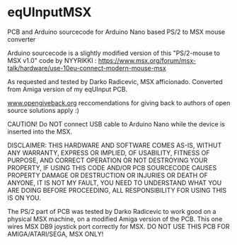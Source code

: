 # eqUInputMSX
PCB and Arduino sourcecode for Arduino Nano based PS/2 to MSX mouse converter

Arduino sourcecode is a slightly modified version of this "PS/2-mouse to MSX v1.0" code by  NYYRIKKI : https://www.msx.org/forum/msx-talk/hardware/use-10eu-connect-modern-mouse-msx

As requested and tested by Darko Radicevic, MSX afficionado. Converted from Amiga version of my eqUInput PCB.

www.opengiveback.org reccomendations for giving back to authors of open source solutions apply :)


CAUTION! Do NOT connect USB cable to Arduino Nano while the device is inserted into the MSX.

DISCLAIMER: THIS HARDWARE AND SOFTWARE COMES AS-IS, WITHUT ANY WARRANTY, EXPRESS OR IMPLIED, OF USABILITY, FITNESS OF PURPOSE, AND CORRECT OPERATION OR NOT DESTROYING YOUR PROPERTY, IF USING THIS CODE AND/OR PCB SOURCECODE CAUSES PROPERTY DAMAGE OR DESTRUCTION OR INJURIES OR DEATH OF ANYONE, IT IS NOT MY FAULT, YOU NEED TO UNDERSTAND WHAT YOU ARE DOING BEFORE PROCEEDING, ALL RESPONSIBILITY FOR USING THIS IS ON YOU.

The PS/2 part of PCB was tested by Darko Radicevic to work good on a physical MSX machine, on a modified Amiga version of the PCB. This one wires MSX DB9 joystick port correctly for MSX. DO NOT USE THIS PCB FOR AMIGA/ATARI/SEGA, MSX ONLY!
